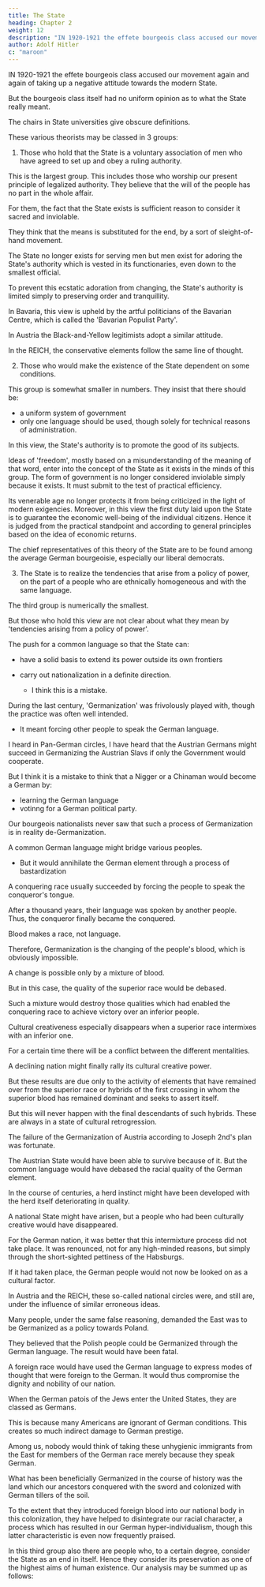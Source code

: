 ```yaml
---
title: The State
heading: Chapter 2
weight: 12
description: "IN 1920-1921 the effete bourgeois class accused our movement again and again of taking up a negative attitude towards the modern State"
author: Adolf Hitler
c: "maroon"
---
```



IN 1920-1921 the effete bourgeois class accused our movement again and again of taking up a negative attitude towards the modern State. 

<!-- For that reason the motley gang of camp followers attached to the various political parties, representing a heterogeneous conglomeration of political views, assumed the right of utilizing all available means to suppress the protagonists of this
young movement which was preaching a new political gospel.  -->

<!-- Our opponents deliberately ignored the fact tha
  t  -->

But the bourgeois class itself had no uniform opinion as to what the State really meant.

 <!-- and that the bourgeoisie did not and could not give any coherent definition of this institution. -->

<!-- Those whose duty it is to explain what is meant when we speak of the State, hold chairs in State universities, often in the
department of constitutional law, and consider it their highest duty to find explanations
and justifications for the more or less fortunate existence of that particular form of State
which provides them with their daily bread.  -->


The chairs in State universities give obscure definitions. 

<!-- The more absurd such a form of State is the more obscure and artificial and incomprehensible are the definitions which are
advanced to explain the purpose of its existence.  -->

<!-- What, for instance, could a royal and imperial university professor write about the meaning and purpose of a State in a country whose statal form represented the greatest monstrosity of the twentieth century? 

That would be a difficult undertaking indeed, in view of the fact that the contemporary professor of constitutional law is obliged not so much to serve the cause of truth but rather to serve a certain definite purpose. And this purpose is to defend at all costs the existence of that monstrous human mechanism which we now call the State. 

Nobody can be surprised if concrete facts are evaded as far as possible when the problem of the State is under discussion and if professors adopt the tactics of concealing themselves in morass of abstract values and duties and purposes which are described as 'ethical' and 'moral'. -->

These various theorists may be classed in 3 groups:

1. Those who hold that the State is a voluntary association of men who have agreed to set up and obey a ruling authority.

This is the largest group. This includes those who worship our present principle of legalized authority. They believe that the will of the people has no part in the whole affair.

For them, the fact that the State exists is sufficient reason to consider it sacred and inviolable. 

<!-- To accept this aberration of the human brain one would have to have a sort of canine adoration for what is called the authority of the State.  -->

They think that the means is substituted for the end, by a sort of sleight-of-hand movement. 

The State no longer exists for serving men but men exist for adoring the State's authority which is vested in its functionaries, even down to the smallest official.

To prevent this ecstatic adoration from changing, the State's authority is limited simply to preserving order and tranquillity.

<!-- Therewith it is no longer either a means or an end. The State must see that public peace and order are preserved and, in their turn, order and peace must make the existence of the State possible. All life must move between these two poles.  -->

In Bavaria, this view is upheld by the artful politicians of the Bavarian Centre, which is called the 'Bavarian Populist Party'. 

In Austria the Black-and-Yellow legitimists adopt a similar attitude. 

In the REICH, the conservative elements follow the same line of thought.


2. Those who would make the existence of the State dependent on some conditions. 

This group is somewhat smaller in numbers. They insist that there should be:
- a uniform system of government 
- only one language should be used, though solely for technical reasons of administration. 

In this view, the State's authority is to promote the good of its subjects.
<!-- no longer the sole and exclusive end for which the State exists. It must also   -->

Ideas of 'freedom', mostly based on a misunderstanding of the meaning of that word, enter into the concept of the State as it exists in the minds of this group. The form of government is no longer considered inviolable simply because it exists. It must submit to the test of practical efficiency. 

Its venerable age no longer protects it from being criticized in the light of modern exigencies. Moreover, in this view the first duty laid upon the State is to guarantee the economic well-being of the individual citizens. Hence it is judged from the practical standpoint and according to general principles based on the idea of economic returns.

The chief representatives of this theory of the State are to be found among the average German bourgeoisie, especially our liberal democrats.


3. The State is to realize the tendencies that arise from a policy of power, on the part of a people who are ethnically homogeneous and with the same language. 

The third group is numerically the smallest. 

But those who hold this view are not clear about what they mean by 'tendencies arising from a policy of power'.

The push for a common language so that the State can:
- have a solid basis to extend its power outside its own frontiers
- carry out nationalization in a definite direction. 
  - I think this is a mistake.

   <!-- but also because they think--though falling into a fundamental error by doing so--that such a common language would enable them to  -->

During the last century, 'Germanization' was frivolously played with, though the practice was often well intended.
- It meant forcing other people to speak the German language.
 <!-- I well remember how in the days of my youth this very term used to give rise to notions which were false to an incredible degree.  -->

I heard in Pan-German circles, I have heard that the Austrian Germans might succeed in Germanizing the Austrian Slavs if only the Government would cooperate. 

But I think it is a mistake to think that a Nigger or a Chinaman would become a German by:
- learning the German language
- votinng for a German political party.

Our bourgeois nationalists never saw that such a process of Germanization is in reality de-Germanization.

A common German language might bridge various peoples.
- But it would annihilate the German element through a process of bastardization

  <!-- for even if all the outstanding and visible differences between the  could be bridged over and finally wiped out by the use of a common language, that would produce a  which in this case would not signify Germanization but the .  -->

A conquering race usually succeeded by forcing the people to speak the conqueror's tongue.

After a thousand years, their language was spoken by another people. Thus, the conqueror finally became the conquered.

Blood makes a race, not language. 

Therefore, Germanization is the changing of the people's blood, which is obviously impossible. 

A change is possible only by a mixture of blood.

But in this case, the quality of the superior race would be debased. 

Such a mixture would destroy those qualities which had enabled the conquering race to achieve victory over an inferior people.

Cultural creativeness especially disappears when a superior race intermixes with an inferior one.

<!-- , even though the resultant mongrel race should excel a thousandfold in speaking the language of the race that once had been superior.  -->



For a certain time there will be a conflict between the different mentalities.

A declining nation might finally rally its cultural creative power.

 <!-- and once again produce striking examples of that power.  -->

But these results are due only to the activity of elements that have remained over from the superior race or hybrids of the first crossing in whom the superior blood has remained dominant and seeks to assert itself.

But this will never happen with the final descendants of such hybrids. These are always in a state of cultural retrogression.

The failure of the Germanization of Austria according to Joseph 2nd's plan was fortunate. 

The Austrian State would have been able to survive because of it. But the common language would have debased the racial quality of the German element. 

In the course of centuries, a herd instinct might have been developed with the herd itself deteriorating in quality. 

A national State might have arisen, but a people who had been culturally creative would have disappeared.

For the German nation, it was better that this intermixture process did not take place. It was renounced, not for any high-minded reasons, but simply through the short-sighted pettiness of the Habsburgs. 

If it had taken place, the German people would not now be looked on as a cultural factor.

In Austria and the REICH, these so-called national circles were, and still are, under the influence of similar erroneous ideas. 

Many people, under the same false reasoning, demanded the East was to be Germanized as a policy towards Poland. 

They believed that the Polish people could be Germanized through the German language. The result would have been fatal. 

A foreign race would have used the German language to express modes of thought that were foreign to the German. It would thus compromise the dignity and nobility of our nation.



When the German patois of the Jews enter the United States, they are classed as Germans.

This is because many Americans are ignorant of German conditions.  This creates so much indirect damage to German prestige.

Among us, nobody would think of taking these unhygienic immigrants from the East for members of the German race merely because they speak German.

What has been beneficially Germanized in the course of history was the land which our ancestors conquered with the sword and colonized with German tillers of the soil. 

To the extent that they introduced foreign blood into our national body in this colonization, they have helped to disintegrate our racial character, a process which has resulted in our German hyper-individualism, though this latter characteristic is even now frequently praised.

In this third group also there are people who, to a certain degree, consider the State as an end in itself. Hence they consider its preservation as one of the highest aims of human existence. Our analysis may be summed up as follows:

